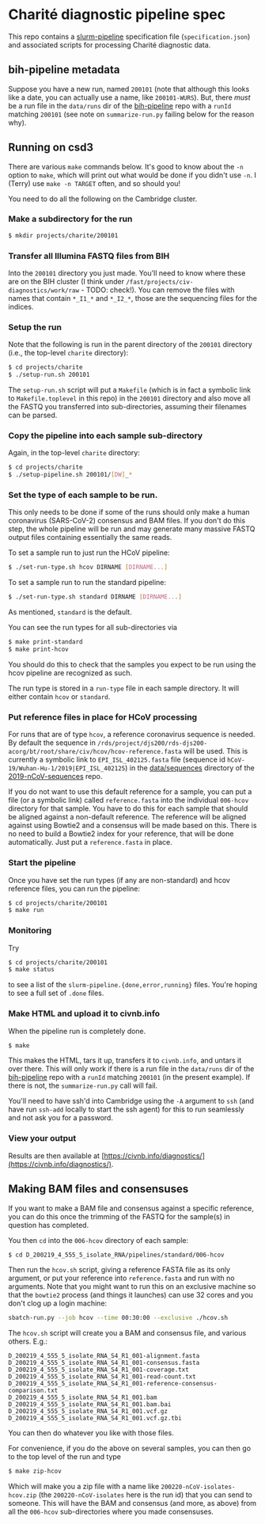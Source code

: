 # Charit&eacute; diagnostic pipeline spec

This repo contains a
[slurm-pipeline](https://github.com/acorg/slurm-pipeline) specification
file (`specification.json`) and associated scripts for processing
Charit&eacute; diagnostic data.

## bih-pipeline metadata

Suppose you have a new run, named `200101` (note that although this looks
like a date, you can actually use a name, like `200101-WURS`). But, there
*must* be a run file in the `data/runs` dir of the
[bih-pipeline](https://github.com/virologycharite/bih-pipeline) repo with a
`runId` matching `200101` (see note on `summarize-run.py` failing below for
the reason why).

## Running on csd3

There are various `make` commands below. It's good to know about the `-n`
option to `make`, which will print out what would be done if you didn't use
`-n`. I (Terry) use `make -n TARGET` often, and so should you!

You need to do all the following on the Cambridge cluster.

### Make a subdirectory for the run

```sh
$ mkdir projects/charite/200101
```

### Transfer all Illumina FASTQ files from BIH

Into the `200101` directory you just made. You'll need to know where these
are on the BIH cluster (I think under
`/fast/projects/civ-diagnostics/work/raw` - TODO: check!). You can remove the files with names that contain `*_I1_*` and `*_I2_*`, those are the sequencing files for the indices.

### Setup the run

Note that the following is run in the parent directory of the `200101`
directory (i.e., the top-level `charite` directory):

```sh
$ cd projects/charite
$ ./setup-run.sh 200101
```

The `setup-run.sh` script will put a `Makefile` (which is in fact a
symbolic link to `Makefile.toplevel` in this repo) in the `200101`
directory and also move all the FASTQ you transferred into sub-directories,
assuming their filenames can be parsed.

### Copy the pipeline into each sample sub-directory

Again, in the top-level `charite` directory:

```sh
$ cd projects/charite
$ ./setup-pipeline.sh 200101/[DW]_*
```

### Set the type of each sample to be run.

This only needs to be done if some of the runs should only make a human
coronavirus (SARS-CoV-2) consensus and BAM files. If you don't do this
step, the whole pipeline will be run and may generate many massive FASTQ
output files containing essentially the same reads.

To set a sample run to just run the HCoV pipeline:

```sh
$ ./set-run-type.sh hcov DIRNAME [DIRNAME...]
```

To set a sample run to run the standard pipeline:

```sh
$ ./set-run-type.sh standard DIRNAME [DIRNAME...]
```

As mentioned, `standard` is the default.

You can see the run types for all sub-directories via

```sh
$ make print-standard
$ make print-hcov
```

You should do this to check that the samples you expect to be run using the
hcov pipeline are recognized as such.

The run type is stored in a `run-type` file in each sample directory. It
will either contain `hcov` or `standard`.

### Put reference files in place for HCoV processing

For runs that are of type `hcov`, a reference coronavirus sequence is
needed. By default the sequence in
`/rds/project/djs200/rds-djs200-acorg/bt/root/share/civ/hcov/hcov-reference.fasta`
will be used. This is currently a symbolic link to `EPI_ISL_402125.fasta` file
(sequence id `hCoV-19/Wuhan-Hu-1/2019|EPI_ISL_402125`) in the
[data/sequences](https://github.com/VirologyCharite/2019-nCoV-sequences/tree/master/data/sequences)
directory of the
[2019-nCoV-sequences](https://github.com/VirologyCharite/2019-nCoV-sequences/)
repo.

If you do not want to use this default reference for a sample, you can put
a file (or a symbolic link) called `reference.fasta` into the individual
`006-hcov` directory for that sample. You have to do this for each sample
that should be aligned against a non-default reference. The reference will
be aligned against using Bowtie2 and a consensus will be made based on
this. There is no need to build a Bowtie2 index for your reference, that
will be done automatically. Just put a `reference.fasta` in place.

### Start the pipeline

Once you have set the run types (if any are non-standard) and hcov
reference files, you can run the pipeline:

```sh
$ cd projects/charite/200101
$ make run
```

### Monitoring

Try

```sh
$ cd projects/charite/200101
$ make status
```

to see a list of the `slurm-pipeline.{done,error,running}` files. You're
hoping to see a full set of `.done` files.

### Make HTML and upload it to civnb.info

When the pipeline run is completely done.

```sh
$ make
```

This makes the HTML, tars it up, transfers it to `civnb.info`, and untars
it over there.  This will only work if there is a run file in the
`data/runs` dir of the
[bih-pipeline](https://github.com/virologycharite/bih-pipeline) repo with a
`runId` matching `200101` (in the present example). If there is not, the
`summarize-run.py` call will fail.

You'll need to have ssh'd into Cambridge using the `-A`
argument to `ssh` (and have run `ssh-add` locally to start the ssh agent)
for this to run seamlessly and not ask you for a password.

### View your output

Results are then available at
[https://civnb.info/diagnostics/](https://civnb.info/diagnostics/).

## Making BAM files and consensuses

If you want to make a BAM file and consensus against a specific reference,
you can do this once the trimming of the FASTQ for the sample(s) in question
has completed.

You then `cd` into the `006-hcov` directory of each sample:

```sh
$ cd D_200219_4_555_5_isolate_RNA/pipelines/standard/006-hcov
```

Then run the `hcov.sh` script, giving a reference FASTA file as its only
argument, or put your reference into `reference.fasta` and run with no
arguments. Note that you might want to run this on an exclusive machine
so that the `bowtie2` process (and things it launches) can use 32 cores
and you don't clog up a login machine:

```sh
sbatch-run.py --job hcov --time 00:30:00 --exclusive ./hcov.sh
```

The `hcov.sh` script will create you a BAM and consensus file, and various
others. E.g.:

```
D_200219_4_555_5_isolate_RNA_S4_R1_001-alignment.fasta
D_200219_4_555_5_isolate_RNA_S4_R1_001-consensus.fasta
D_200219_4_555_5_isolate_RNA_S4_R1_001-coverage.txt
D_200219_4_555_5_isolate_RNA_S4_R1_001-read-count.txt
D_200219_4_555_5_isolate_RNA_S4_R1_001-reference-consensus-comparison.txt
D_200219_4_555_5_isolate_RNA_S4_R1_001.bam
D_200219_4_555_5_isolate_RNA_S4_R1_001.bam.bai
D_200219_4_555_5_isolate_RNA_S4_R1_001.vcf.gz
D_200219_4_555_5_isolate_RNA_S4_R1_001.vcf.gz.tbi
```

You can then do whatever you like with those files.

For convenience, if you do the above on several samples, you can then go to
the top level of the run and type

```sh
$ make zip-hcov
```

Which will make you a zip file with a name like
`200220-nCoV-isolates-hcov.zip` (the `200220-nCoV-isolates` here is the run
id) that you can send to someone. This will have the BAM and consensus (and
more, as above) from all the `006-hcov` sub-directories where you made
consensuses.
